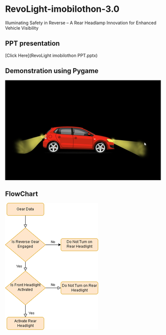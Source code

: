 # RevoLight-imobilothon-3.0
Illuminating Safety in Reverse – A Rear Headlamp Innovation for Enhanced Vehicle Visibility

## PPT presentation
[Click Here](RevoLight imobilothon PPT.pptx)

## Demonstration using Pygame
[![Watch the Video](videoPng.png)](RevoLight.mp4)

## FlowChart
![Flow Chart](FlowChart.png)
